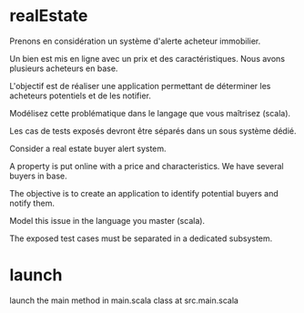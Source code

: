# realEstate

Prenons en considération un système d'alerte acheteur immobilier.

Un bien est mis en ligne avec un prix et des caractéristiques. Nous avons plusieurs acheteurs en base.

L'objectif est de réaliser une application permettant de déterminer les acheteurs potentiels et de les notifier.

Modélisez cette problématique dans le langage que vous maîtrisez (scala).

Les cas de tests exposés devront être séparés dans un sous système dédié.



Consider a real estate buyer alert system.

A property is put online with a price and characteristics. We have several buyers in base.

The objective is to create an application to identify potential buyers and notify them.

Model this issue in the language you master (scala).

The exposed test cases must be separated in a dedicated subsystem.

# launch

launch the main method in main.scala class at src.main.scala